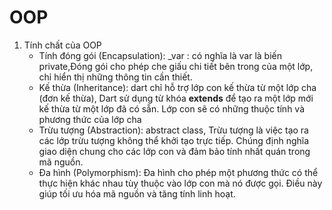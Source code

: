 # OOP

1. Tính chất của OOP 
   - Tính đóng gói (Encapsulation): _var : có nghĩa là var là biến private,Đóng gói cho phép che giấu chi tiết bên trong của một lớp, chỉ hiển thị những thông tin cần thiết.
   - Kế thừa (Inheritance): dart chỉ hỗ trợ lớp con kế thừa từ một lớp cha (đơn kế thừa),  Dart sử dụng từ khóa **extends** để tạo ra một lớp mới kế thừa từ một lớp đã có sẵn. Lớp con sẽ có những thuộc tính và phương thức của lớp cha
   - Trừu tượng (Abstraction): abstract class, Trừu tượng là việc tạo ra các lớp trừu tượng không thể khởi tạo trực tiếp. Chúng định nghĩa giao diện chung cho các lớp con và đảm bảo tính nhất quán trong mã nguồn.
   - Đa hình (Polymorphism): Đa hình cho phép một phương thức có thể thực hiện khác nhau tùy thuộc vào lớp con mà nó được gọi. Điều này giúp tối ưu hóa mã nguồn và tăng tính linh hoạt.
